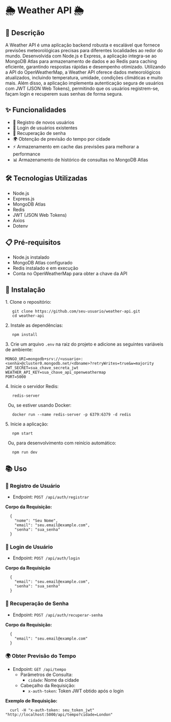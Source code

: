 # 🌦️ Weather API 🌦️

## 📄 Descrição

A Weather API é uma aplicação backend robusta e escalável que fornece previsões meteorológicas precisas para diferentes localidades ao redor do mundo. Desenvolvida com Node.js e Express, a aplicação integra-se ao MongoDB Atlas para armazenamento de dados e ao Redis para caching eficiente, garantindo respostas rápidas e desempenho otimizado. Utilizando a API do OpenWeatherMap, a Weather API oferece dados meteorológicos atualizados, incluindo temperatura, umidade, condições climáticas e muito mais. Além disso, a aplicação implementa autenticação segura de usuários com JWT (JSON Web Tokens), permitindo que os usuários registrem-se, façam login e recuperem suas senhas de forma segura.

## ✨ Funcionalidades

*   📝 Registro de novos usuários
*   🔑 Login de usuários existentes
*   🔄 Recuperação de senha
*   🌍 Obtenção de previsão do tempo por cidade
*   ⚡ Armazenamento em cache das previsões para melhorar a performance
*   📊 Armazenamento de histórico de consultas no MongoDB Atlas

## 🛠️ Tecnologias Utilizadas

*   Node.js
*   Express.js
*   MongoDB Atlas
*   Redis
*   JWT (JSON Web Tokens)
*   Axios
*   Dotenv

## 📋 Pré-requisitos

*   Node.js instalado
*   MongoDB Atlas configurado
*   Redis instalado e em execução
*   Conta no OpenWeatherMap para obter a chave da API

## 🚀 Instalação

1\. Clone o repositório:   

```plaintext
   git clone https://github.com/seu-usuario/weather-api.git
   cd weather-api
```

2\. Instale as dependências:   

```plaintext
   npm install
```

3\. Crie um arquivo `.env` na raiz do projeto e adicione as seguintes variáveis de ambiente:   

```plaintext
MONGO_URI=mongodb+srv://<usuario>:<senha>@cluster0.mongodb.net/<dbname>?retryWrites=true&w=majority
JWT_SECRET=sua_chave_secreta_jwt
WEATHER_API_KEY=sua_chave_api_openweathermap
PORT=5000
```

4\. Inicie o servidor Redis:   

```plaintext
   redis-server
```

  Ou, se estiver usando Docker:   

```plaintext
   docker run --name redis-server -p 6379:6379 -d redis
```

5\. Inicie a aplicação:   

```plaintext
   npm start
```

  Ou, para desenvolvimento com reinício automático:   

```plaintext
   npm run dev
```

## 📚 Uso

### 📝 Registro de Usuário

*   Endpoint: `POST /api/auth/registrar`

**Corpo da Requisição:**

```plaintext
  {
    "nome": "Seu Nome",
    "email": "seu.email@example.com",
    "senha": "sua_senha"
  }
```

### 🔑 Login de Usuário

*   Endpoint: `POST /api/auth/login`

**Corpo da Requisição**

```plaintext
  {
    "email": "seu.email@example.com",
    "senha": "sua_senha"
  }
```

### 🔄 Recuperação de Senha

*   Endpoint: `POST /api/auth/recuperar-senha`

**Corpo da Requisição:**

```plaintext
  {
    "email": "seu.email@example.com"
  }
```

### 🌍 Obter Previsão do Tempo

*   Endpoint: `GET /api/tempo`
    *   Parâmetros de Consulta:  
        *   `cidade`: Nome da cidade
    *   Cabeçalho da Requisição:  
        *   `x-auth-token`: Token JWT obtido após o login

**Exemplo de Requisição:**

```plaintext
  curl -H "x-auth-token: seu_token_jwt" "http://localhost:5000/api/tempo?cidade=London"
```

